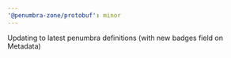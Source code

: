 ```yaml
---
'@penumbra-zone/protobuf': minor
---
```


Updating to latest penumbra definitions (with new badges field on Metadata)

